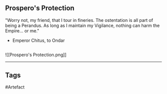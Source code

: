 ## Prospero's Protection
"Worry not, my friend, that I tour in fineries.
The ostentation is all part of being a Perandus.
As long as I maintain my Vigilance,
nothing can harm the Empire... or me."
- Emperor Chitus, to Ondar
## 
![[Prospero's Protection.png]]

---
## Tags
#Artefact